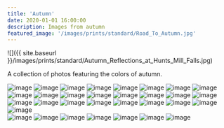 ```yaml
---
title: 'Autumn'
date: 2020-01-01 16:00:00
description: Images from autumn
featured_image: '/images/prints/standard/Road_To_Autumn.jpg'
---
```


![]({{ site.baseurl }}/images/prints/standard/Autumn_Reflections_at_Hunts_Mill_Falls.jpg)

A collection of photos featuring the colors of autumn.

<div class="gallery" data-columns="3">
    <img src="{{ site.baseurl }}/images/prints/standard/Autumn_Footbridge_Reflections.jpg" alt="image" />
    <img src="{{ site.baseurl }}/images/prints/standard/Autumn_Reflections_at_Hunts_Mill_Falls.jpg" alt="image" />
    <img src="{{ site.baseurl }}/images/prints/standard/Autumn_Reflections_at_the_Temple_of_Music.jpg" alt="image" />
    <img src="{{ site.baseurl }}/images/prints/standard/Autumnal_Aftermath.jpg" alt="image" />
    <img src="{{ site.baseurl }}/images/prints/standard/Bandstand_in_Autumn.jpg" alt="image" />
    <img src="{{ site.baseurl }}/images/prints/standard/Chemin_Automnal_de_la_Tour_Eiffel.jpg" alt="image" />
    <img src="{{ site.baseurl }}/images/prints/standard/Cloudland_Falls_in_Autumn.jpg" alt="image" />
    <img src="{{ site.baseurl }}/images/prints/standard/Dalrymple_On_Fire.jpg" alt="image" />
    <img src="{{ site.baseurl }}/images/prints/standard/Fountain_and_Bridge_Reflections.jpg" alt="image" />
    <img src="{{ site.baseurl }}/images/prints/standard/Independent_Man_in_Autumn.jpg" alt="image" />
    <img src="{{ site.baseurl }}/images/prints/standard/Iron_Footbridge.jpg" alt="image" />
    <img src="{{ site.baseurl }}/images/prints/standard/La_Tour_Eiffel_en_Automne.jpg" alt="image" />
    <img src="{{ site.baseurl }}/images/prints/standard/Lafayette_Views_II.jpg" alt="image" />
    <img src="{{ site.baseurl }}/images/prints/standard/Lafayette_Views.jpg" alt="image" />
    <img src="{{ site.baseurl }}/images/prints/standard/Miantunomu_Bridge_in_Autumn.jpg" alt="image" />
    <img src="{{ site.baseurl }}/images/prints/standard/Monte_Bianco_in_the_Valle_di_Cogne.jpg" alt="image" />
    <img src="{{ site.baseurl }}/images/prints/standard/Neutaconkanut_Views_II.jpg" alt="image" />
    <img src="{{ site.baseurl }}/images/prints/standard/Neutaconkanut_Views.jpg" alt="image" />
    <img src="{{ site.baseurl }}/images/prints/standard/Old_Stone_Church_in_Autumn.jpg" alt="image" />
    <img src="{{ site.baseurl }}/images/prints/standard/Providence_Spires_in_Autumn.jpg" alt="image" />
    <img src="{{ site.baseurl }}/images/prints/standard/Red_Tree_Reflected.jpg" alt="image" />
    <img src="{{ site.baseurl }}/images/prints/standard/Road_To_Autumn.jpg" alt="image" />
    <img src="{{ site.baseurl }}/images/prints/standard/Statehouse_Autumn_Path.jpg" alt="image" />
    <img src="{{ site.baseurl }}/images/prints/standard/Statehouse_in_Autumn.jpg" alt="image" />
    <img src="{{ site.baseurl }}/images/prints/standard/The_Red_One.jpg" alt="image" />
</div>
<div class="gallery" data-columns="2">
    <img src="{{ site.baseurl }}/images/prints/panorama/Artists_Bluff_Autumn.jpg" alt="image" />
    <img src="{{ site.baseurl }}/images/prints/panorama/Autumn_Reflections_at_the_Bandstand.jpg" alt="image" />
    <img src="{{ site.baseurl }}/images/prints/panorama/Autumn_Sunrise_at_the_Temple_of_Music.jpg" alt="image" />
    <img src="{{ site.baseurl }}/images/prints/panorama/Dalrymple_Boat_House_in_Autumn.jpg" alt="image" />
    <img src="{{ site.baseurl }}/images/prints/panorama/Franconia_Ridge_in_Autumn.jpg" alt="image" />
    <img src="{{ site.baseurl }}/images/prints/panorama/Old_Stone_Church_Autumnal_Panorama.jpg" alt="image" />
    <img src="{{ site.baseurl }}/images/prints/panorama/Prospect_Terrace_Autumn_Snow_Sunset.jpg" alt="image" />
</div>